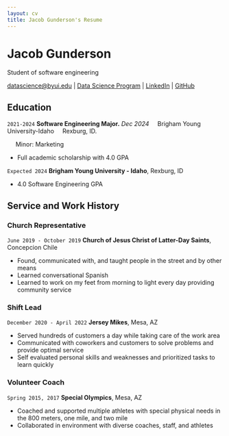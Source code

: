 ```yaml
---
layout: cv
title: Jacob Gunderson's Resume
---
```

# Jacob Gunderson
Student of software engineering



<div id="webaddress">
<a href="datascience@byui.edu">datascience@byui.edu</a>
| <a href="https://byuidatascience.github.io/development.html">Data Science Program</a>
| <a href="https://www.linkedin.com/groups/13537407/">LinkedIn</a>
| <a href="https://github.com/byuids-resumes">GitHub</a>
</div>

<!-- https://www.monique.tech/the-art-of-markdown -->

## Education

`2021-2024`
**Software Engineering Major.** *Dec 2024*
&nbsp;&nbsp;&nbsp;&nbsp;Brigham Young University-Idaho 
&nbsp;&nbsp;&nbsp;&nbsp;Rexburg, ID.

&nbsp;&nbsp;&nbsp;&nbsp; Minor: Marketing

- Full academic scholarship with 4.0 GPA

`Expected 2024`
__Brigham Young University - Idaho__, Rexburg, ID

- 4.0 Software Engineering GPA

<!-- I guess this is the last touch for your resume, but very very good!-->

## Service and Work History

### Church Representative

`June 2019 - October 2019`
__Church of Jesus Christ of Latter-Day Saints__, Concepcion Chile

- Found, communicated with, and taught people in the street and by other means 
- Learned conversational Spanish 
- Learned to work on my feet from morning to light every day providing community service

<!-- It is really cool you go to serve in Chile, Tu resume se ve muy bien!-->

### Shift Lead

`December 2020 - April 2022`
__Jersey Mikes__, Mesa, AZ

- Served hundreds of customers a day while taking care of the work area 
- Communicated with coworkers and customers to solve problems and provide optimal service  
- Self evaluated personal skills and weaknesses and prioritized tasks to learn quickly

### Volunteer Coach
`Spring 2015, 2017`
__Special Olympics__, Mesa, AZ

- Coached and supported multiple athletes with special physical needs in the 800 meters, one mile, and two mile
- Collaborated in environment with diverse coaches, staff, and athletes 

<!-- This is very interesting very impressive to let you show that you can teach other people for important things.-->



<!-- ### Footer

Last updated: May 2013 -->


